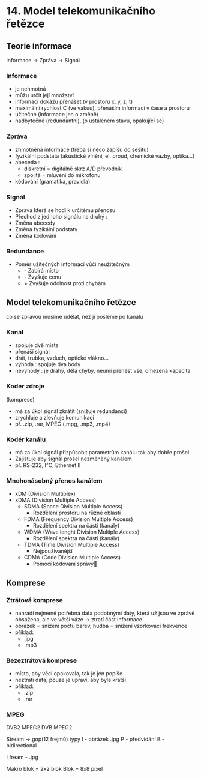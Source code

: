 # 14. Model telekomunikačního řetězce

## Teorie informace
Informace -> Zpráva -> Signál

### Informace
- je nehmotná
- můžu určit její množství
- informaci dokážu přenášet (v prostoru x, y, z, t)
- maximální rychlost C (ve vakuu), přenáším informaci v čase a prostoru
- užitečné (informace jen o změně)
- nadbytečné (redundantní), (o ustáleném stavu, opakující se)

### Zpráva
- zhmotněná informace (třeba si něco zapíšu do sešitu)
- fyzikální podstata (akustické vlnění, el. proud, chemické vazby, optika…)
- abeceda :                   
  - diskrétní = digitálně skrz A/D převodník
  - spojitá = mluvení do mikrofonu
- kódování (gramatika, pravidla)

### Signál 
- Zprava která se hodí k určitému přenosu
- Přechod z jednoho signálu na druhý :
- Změna abecedy
- Změna fyzikální podstaty
- Změna kódování

### Redundance
- Poměr užitečných informací vůči neužitečným
  - \- Zabírá místo			
  - \- Zvyšuje cenu
  - \+ Zvyšuje odolnost proti chybám
  
## Model telekomunikačního řetězce
co se zprávou musíme udělat, než ji pošleme po kanálu


### Kanál
- spojuje dvě místa
- přenáší signál
- drát, trubka, vzduch, optické vlákno…
- výhoda : spojuje dva body
- nevýhody : je drahý, dělá chyby, neumí přenést vše, omezená kapacita
### Kodér zdroje 
(komprese)
- má za úkol signál zkrátit (snižuje redundanci)
- zrychluje a zlevňuje komunikaci
- př. .zip, .rar, MPEG (.mpg, .mp3, .mp4)
### Kodér kanálu
- má za úkol signál přizpůsobit parametrům kanálu tak aby dobře prošel
- Zajištuje aby signál prošel nezměněný kanálem
- př. RS-232, I²C, Ethernet II
### Mnohonásobný přenos kanálem
- xDM	(Division Multiplex)
- xDMA	(Division Multiple Access)
  - SDMA	(Space Division Multiple Access)
    - Rozdělení prostoru na různé oblasti
  - FDMA	(Frequency Division Multiple Access)
    - Rozdělení spektra na části (kanály)
  - WDMA	(Wave lenght Division Multiple Access)
    - Rozdělení spektra na části (kanály)
  - TDMA	(Time Division Multiple Access)
    - Nejpoužívanější
  - CDMA	(Code Division Multiple Access)
    - Pomocí kódování správy

## Komprese

### Ztrátová komprese
- nahradí nejméně potřebná data podobnými daty, která už jsou ve zprávě obsažena, ale ve větší váze -> ztratí část informace
- obrázek = snížení počtu barev, hudba = snížení vzorkovací frekvence
- příklad:
  - .jpg
  - .mp3
  
### Bezeztrátová komprese
- místo, aby věci opakovala, tak je jen popíše
- neztratí data, pouze je upraví, aby byla kratší
- příklad:
  - .zip
  - .rar

### MPEG 
DVB2 	MPEG2
DVB 	MPEG2

Stream -> 	gop(12 frejmů)
		typy 
		I - obrázek  .jpg
		P - předvídání
		B - bidirectional 

I fream - .jpg

Makro blok = 2x2 blok
Blok = 8x8 pixel
